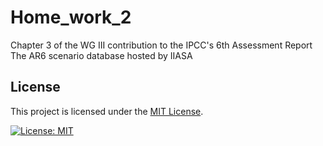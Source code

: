 # Home_work_2
Chapter 3 of the WG III contribution to the IPCC's 6th Assessment Report
The AR6 scenario database hosted by IIASA
## License

This project is licensed under the [MIT License](https://opensource.org/licenses/MIT). 

[![License: MIT](https://img.shields.io/badge/License-MIT-yellow.svg)](https://opensource.org/licenses/MIT)


